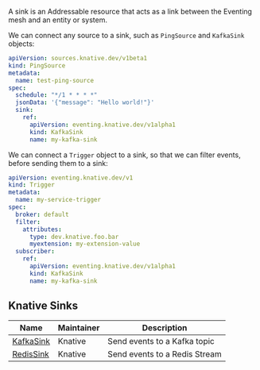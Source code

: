 
A sink is an Addressable resource that acts as a link
between the Eventing mesh and an entity or system.

We can connect any source to a sink, such as `PingSource` and `KafkaSink` objects:

```yaml
apiVersion: sources.knative.dev/v1beta1
kind: PingSource
metadata:
  name: test-ping-source
spec:
  schedule: "*/1 * * * *"
  jsonData: '{"message": "Hello world!"}'
  sink:
    ref:
      apiVersion: eventing.knative.dev/v1alpha1
      kind: KafkaSink
      name: my-kafka-sink
```

We can connect a `Trigger` object to a sink, so that we can filter events, before sending them to a sink:

```yaml
apiVersion: eventing.knative.dev/v1
kind: Trigger
metadata:
  name: my-service-trigger
spec:
  broker: default
  filter:
    attributes:
      type: dev.knative.foo.bar
      myextension: my-extension-value
  subscriber:
    ref:
      apiVersion: eventing.knative.dev/v1alpha1
      kind: KafkaSink
      name: my-kafka-sink
```

## Knative Sinks

| Name | Maintainer | Description |
| -- | -- | -- |
| [KafkaSink](./kafka-sink.md)  | Knative  | Send events to a Kafka topic |
| [RedisSink](https://github.com/knative-sandbox/eventing-redis/tree/main/sink)  | Knative  | Send events to a Redis Stream |
